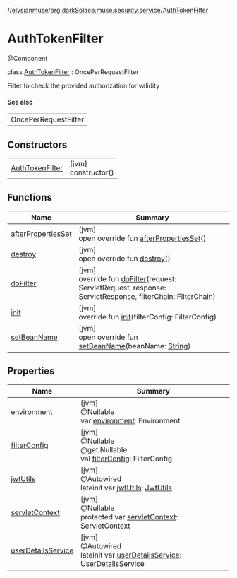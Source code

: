 //[elysianmuse](../../../index.md)/[org.darkSolace.muse.security.service](../index.md)/[AuthTokenFilter](index.md)

# AuthTokenFilter

@Component

class [AuthTokenFilter](index.md) : OncePerRequestFilter

Filter to check the provided authorization for validity

#### See also

| |
|---|
| OncePerRequestFilter |

## Constructors

| | |
|---|---|
| [AuthTokenFilter](-auth-token-filter.md) | [jvm]<br>constructor() |

## Functions

| Name | Summary |
|---|---|
| [afterPropertiesSet](index.md#2115246148%2FFunctions%2F-1216412040) | [jvm]<br>open override fun [afterPropertiesSet](index.md#2115246148%2FFunctions%2F-1216412040)() |
| [destroy](index.md#-1289270679%2FFunctions%2F-1216412040) | [jvm]<br>open override fun [destroy](index.md#-1289270679%2FFunctions%2F-1216412040)() |
| [doFilter](index.md#424373182%2FFunctions%2F-1216412040) | [jvm]<br>override fun [doFilter](index.md#424373182%2FFunctions%2F-1216412040)(request: ServletRequest, response: ServletResponse, filterChain: FilterChain) |
| [init](index.md#-1834940120%2FFunctions%2F-1216412040) | [jvm]<br>override fun [init](index.md#-1834940120%2FFunctions%2F-1216412040)(filterConfig: FilterConfig) |
| [setBeanName](index.md#719905502%2FFunctions%2F-1216412040) | [jvm]<br>open override fun [setBeanName](index.md#719905502%2FFunctions%2F-1216412040)(beanName: [String](https://kotlinlang.org/api/latest/jvm/stdlib/kotlin/-string/index.html)) |

## Properties

| Name | Summary |
|---|---|
| [environment](index.md#179565424%2FProperties%2F-1216412040) | [jvm]<br>@Nullable<br>var [environment](index.md#179565424%2FProperties%2F-1216412040): Environment |
| [filterConfig](index.md#653156989%2FProperties%2F-1216412040) | [jvm]<br>@Nullable<br>@get:Nullable<br>val [filterConfig](index.md#653156989%2FProperties%2F-1216412040): FilterConfig |
| [jwtUtils](jwt-utils.md) | [jvm]<br>@Autowired<br>lateinit var [jwtUtils](jwt-utils.md): [JwtUtils](../-jwt-utils/index.md) |
| [servletContext](index.md#1632496429%2FProperties%2F-1216412040) | [jvm]<br>@Nullable<br>protected var [servletContext](index.md#1632496429%2FProperties%2F-1216412040): ServletContext |
| [userDetailsService](user-details-service.md) | [jvm]<br>@Autowired<br>lateinit var [userDetailsService](user-details-service.md): [UserDetailsService](../-user-details-service/index.md) |
